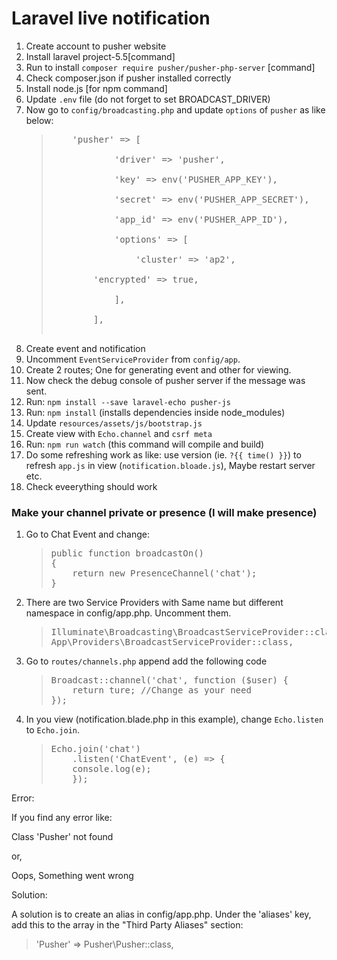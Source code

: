 <h1>Laravel live notification</h1>
<ol>
<li>Create account to pusher website</li>
<li>Install laravel project-5.5[command]</li>
<li>Run to install <code>composer require pusher/pusher-php-server</code> [command]</li>
<li>Check composer.json if pusher installed correctly</li>
<li>Install node.js [for npm command]</li>
<li>Update <code>.env</code> file (do not forget to set BROADCAST_DRIVER)</li>
  <li>Now go to <code>config/broadcasting.php</code> and update <code>options</code> of <code>pusher</code> as like below:
  <blockquote><pre>
    'pusher' => [<br/>
            'driver' => 'pusher',<br/>
            'key' => env('PUSHER_APP_KEY'),<br/>
            'secret' => env('PUSHER_APP_SECRET'),<br/>
            'app_id' => env('PUSHER_APP_ID'),<br/>
            'options' => [<br/>
                'cluster' => 'ap2',<br/>
		'encrypted' => true,<br/>
            ],<br/>
        ],
    </pre></blockquote>
  </li>
<li>Create event and notification</li>
<li>Uncomment <code>EventServiceProvider</code> from <code>config/app</code>.</li>
<li>Create 2 routes; One for generating event and other for viewing.</li>
<li>Now check the debug console of pusher server if the message was sent.</li>
<li>Run: <code>npm install --save laravel-echo pusher-js</code></li>
<li>Run: <code>npm install</code> (installs dependencies inside node_modules)</li>
<li>Update <code>resources/assets/js/bootstrap.js</code></li>
<li>Create view with <code>Echo.channel</code> and <code>csrf meta</code></li>
<li>Run: <code>npm run watch</code> (this command will compile and build)</li>
<li>Do some refreshing work as like: use version (ie. <code>?{{ time() }}</code>) to refresh <code>app.js</code> in view (<code>notification.bloade.js</code>), Maybe restart server etc.</li>
<li>Check eveerything should work</li>
</ol>
<h3>Make your channel private or presence (I will make presence)</h3>
<ol>
<li>Go to Chat Event and change:
<blockquote><pre>
public function broadcastOn()
{
	return new PresenceChannel('chat');
}
</pre></blockquote></li>
<li>
There are two Service Providers with Same name but different namespace in config/app.php. Uncomment them.
<blockquote><pre>
Illuminate\Broadcasting\BroadcastServiceProvider::class,
App\Providers\BroadcastServiceProvider::class,</pre></blockquote>
</li>
<li>Go to <code>routes/channels.php</code> append add the following code
<blockquote><pre>
Broadcast::channel('chat', function ($user) {
	return ture; //Change as your need
});
</pre></blockquote>
</li>
<li>
In you view (notification.blade.php in this example), change <code>Echo.listen</code> to <code>Echo.join</code>.
<blockquote><pre>
Echo.join('chat')
    .listen('ChatEvent', (e) => {
	console.log(e);
    });
</pre></blockquote>
</li>
</ol>
<p>Error:</p>
<p>If you find any error like:</p>
<p>Class 'Pusher' not found</p>
or,
<p>Oops, Something went wrong</p>
<p>Solution:</p>
A solution is to create an alias in config/app.php. Under the 'aliases' key, add this to the array in the "Third Party Aliases" section:

<blockquote>'Pusher' => Pusher\Pusher::class,</blockquote>
